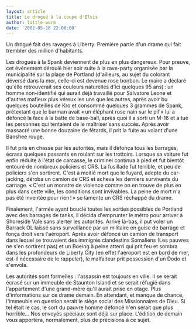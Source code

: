 ```yaml
---
layout: article
title: Le drogué à la coupe d'Elvis
author: little-worm
date: '2002-05-18 22:00:00'
---
```


Un drogué fait des ravages à Liberty. Première partie d'un drame qui fait trembler des million d'habitants.

Les drogués à la Spank deviennent de plus en plus dangereux. Pour preuve, cet événement déroulé hier soir suite à la rave-party organisée par la municipalité sur la plage de Portland (d'ailleurs, au sujet du colorant déversé dans la mer, celle-ci est devenue rose bonbon. Le maire a déclaré qu'elle retrouverait ses couleurs naturelles d'ici quelques 95 ans) : un homme non-identifié qui aurait déjà travaillé pour Salvatore Leone et d'autres mafieux plus véreux les uns que les autres, après avoir bu quelques bouteilles de Kro et consommé quelques 3 grammes de Spank, prétextant que le barman avait « un éléphant rose nain sur le pif » lui a défoncé la face à la batte de base-ball, après quoi il a sorti un M-16 et a tué les personnes qui tentaient de le maîtriser sans succès. Après avoir massacré une bonne douzaine de fêtards, il prit la fuite au volant d'une Banshee rouge.

Il fut pris en chasse par les autorités, mais il défonça tous les barrages, écrasa quelques passants en roulant sur les trottoirs. Lorsque sa voiture fut enfin réduite à l'état de carcasse, le criminel continua à pied et fut bientôt entouré de nombreux policiers et CRS. La fusillade fut terrible, et peu de policiers s'en sortirent. C'est à moitié mort que le fuyard, adepte du car-jacking, déroba un camion de CRS et acheva les derniers survivants du carnage. « C'est un monstre de violence comme on en trouve de plus en plus dans cette ville, les conditions sont invivables. La peine de mort n'a pas été inventée pour rien ! » se lamente un CRS réchappé du drame.

Finalement, l'armée ayant bouclé toutes les sorties possibles de Portland avec des barrages de tanks, il décida d'emprunter le métro pour arriver à Shoreside Vale sans alerter les autorités. Arrivé là-bas, il put voler un Barrack OL laissé sans surveillance par un militaire en guise de barrage et fonça droit vers l'aéroport. Après avoir défoncé un camion de transport dans lequel se trouvaient des immigrés clandestins Somaliens (Les pauvres ne s'en sortirent pas) et un Boeing à peine atterri qui prit feu et sombra dans les profondeurs de Liberty City (en effet l'aéroport est en bord de mer, est-il nécessaire de le rappeler), le malfaiteur prit possession d'un Dodo et s'envola.

Les autorités sont formelles : l'assassin est toujours en ville. Il se serait écrasé sur un immeuble de Staunton Island et se serait réfugié dans l'appartement d'une grand-mère qu'il aurait prise en otage. Plus d'informations sur ce drame demain. En attendant, et manque de chance, l'immeuble en question serait le siège social des Missionnaires de Dieu. Si tel était le cas, le sort du pauvre homme défoncé n'en serait que plus horrible… Nos envoyés spéciaux sont déjà sur place. L'édition de demain vous apportera, normalement, plus de précisions à ce sujet.

<!--kg-card-end: markdown-->
